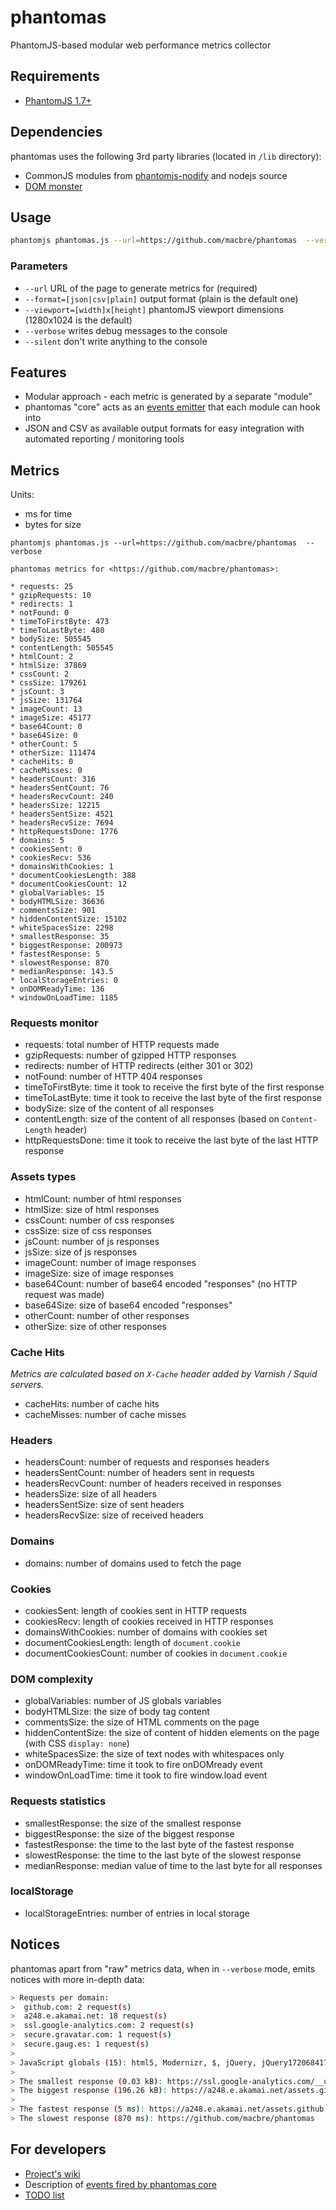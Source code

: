 phantomas
=========

PhantomJS-based modular web performance metrics collector

## Requirements

* [PhantomJS 1.7+](http://phantomjs.org/)

## Dependencies

phantomas uses the following 3rd party libraries (located in `/lib` directory):

* CommonJS modules from [phantomjs-nodify](https://github.com/jgonera/phantomjs-nodify) and nodejs source
* [DOM monster](https://github.com/madrobby/dom-monster)

## Usage

``` bash
phantomjs phantomas.js --url=https://github.com/macbre/phantomas  --verbose
```

### Parameters

* `--url` URL of the page to generate metrics for (required)
* `--format=[json|csv|plain]` output format (plain is the default one)
* `--viewport=[width]x[height]` phantomJS viewport dimensions (1280x1024 is the default)
* `--verbose` writes debug messages to the console
* `--silent` don't write anything to the console

## Features

* Modular approach - each metric is generated by a separate "module"
* phantomas "core" acts as an [events emitter](https://github.com/macbre/phantomas/wiki/Events) that each module can hook into
* JSON and CSV as available output formats for easy integration with automated reporting / monitoring tools

## Metrics

Units:

* ms for time
* bytes for size

``` 
phantomjs phantomas.js --url=https://github.com/macbre/phantomas  --verbose

phantomas metrics for <https://github.com/macbre/phantomas>:

* requests: 25
* gzipRequests: 10
* redirects: 1
* notFound: 0
* timeToFirstByte: 473
* timeToLastByte: 480
* bodySize: 505545
* contentLength: 505545
* htmlCount: 2
* htmlSize: 37869
* cssCount: 2
* cssSize: 179261
* jsCount: 3
* jsSize: 131764
* imageCount: 13
* imageSize: 45177
* base64Count: 0
* base64Size: 0
* otherCount: 5
* otherSize: 111474
* cacheHits: 0
* cacheMisses: 0
* headersCount: 316
* headersSentCount: 76
* headersRecvCount: 240
* headersSize: 12215
* headersSentSize: 4521
* headersRecvSize: 7694
* httpRequestsDone: 1776
* domains: 5
* cookiesSent: 0
* cookiesRecv: 536
* domainsWithCookies: 1
* documentCookiesLength: 388
* documentCookiesCount: 12
* globalVariables: 15
* bodyHTMLSize: 36636
* commentsSize: 901
* hiddenContentSize: 15102
* whiteSpacesSize: 2298
* smallestResponse: 35
* biggestResponse: 200973
* fastestResponse: 5
* slowestResponse: 870
* medianResponse: 143.5
* localStorageEntries: 0
* onDOMReadyTime: 136
* windowOnLoadTime: 1185
```

### Requests monitor

* requests: total number of HTTP requests made
* gzipRequests: number of gzipped HTTP responses
* redirects: number of HTTP redirects (either 301 or 302)
* notFound: number of HTTP 404 responses
* timeToFirstByte: time it took to receive the first byte of the first response
* timeToLastByte: time it took to receive the last byte of the first response
* bodySize: size of the content of all responses
* contentLength: size of the content of all responses (based on ``Content-Length`` header)
* httpRequestsDone: time it took to receive the last byte of the last HTTP response

### Assets types

* htmlCount: number of html responses
* htmlSize: size of html responses
* cssCount: number of css responses
* cssSize: size of css responses
* jsCount: number of js responses
* jsSize: size of js responses
* imageCount: number of image responses
* imageSize: size of image responses
* base64Count: number of base64 encoded "responses" (no HTTP request was made)
* base64Size: size of base64 encoded "responses"
* otherCount: number of other responses
* otherSize: size of other responses

### Cache Hits

_Metrics are calculated based on ``X-Cache`` header added by Varnish  / Squid servers._

* cacheHits: number of cache hits
* cacheMisses: number of cache misses

### Headers

* headersCount: number of requests and responses headers
* headersSentCount: number of headers sent in requests
* headersRecvCount: number of headers received in responses
* headersSize: size of all headers
* headersSentSize: size of sent headers
* headersRecvSize: size of received headers

### Domains

* domains: number of domains used to fetch the page

### Cookies

* cookiesSent: length of cookies sent in HTTP requests
* cookiesRecv: length of cookies received in HTTP responses
* domainsWithCookies: number of domains with cookies set
* documentCookiesLength: length of `document.cookie`
* documentCookiesCount: number of cookies in `document.cookie`

### DOM complexity

* globalVariables: number of JS globals variables
* bodyHTMLSize: the size of body tag content
* commentsSize: the size of HTML comments on the page
* hiddenContentSize: the size of content of hidden elements on the page (with CSS ``display: none``)
* whiteSpacesSize: the size of text nodes with whitespaces only
* onDOMReadyTime: time it took to fire onDOMready event
* windowOnLoadTime: time it took to fire window.load event

### Requests statistics

* smallestResponse: the size of the smallest response
* biggestResponse: the size of the biggest response
* fastestResponse: the time to the last byte of the fastest response
* slowestResponse: the time to the last byte of the slowest response
* medianResponse: median value of time to the last byte for all responses

### localStorage

* localStorageEntries: number of entries in local storage

## Notices

phantomas apart from "raw" metrics data, when in `--verbose` mode, emits notices with more in-depth data:

``` bash
> Requests per domain:
>  github.com: 2 request(s)
>  a248.e.akamai.net: 18 request(s)
>  ssl.google-analytics.com: 2 request(s)
>  secure.gravatar.com: 1 request(s)
>  secure.gaug.es: 1 request(s)
>
> JavaScript globals (15): html5, Modernizr, $, jQuery, jQuery17206841744652483612, $stats, moment, GitHub, DateInput, clippyCopiedCallback, debug, _gaq, _gauges, _gat, gaGlobal
>
> The smallest response (0.03 kB): https://ssl.google-analytics.com/__utm.gif?utmwv=5.3.3&utms=1&utmn=248876753&utmhn=github.com&utmcs=UTF-8&utmsr=1024x768&utmvp=1024x1280&utmsc=32-bit&utmul=pl-pl&utmje=0&utmfl=-&utmdt=macbre%2Fphantomas%20%C2%B7%20GitHub&utmhid=1544768543&utmr=-&utmp=%2Fmacbre%2Fphantomas&utmac=UA-3769691-2&utmcc=__utma%3D1.1733239656.1343076130.1343076130.1343076130.1%3B%2B__utmz%3D1.1343076130.1.1.utmcsr%3D(direct)%7Cutmccn%3D(direct)%7Cutmcmd%3D(none)%3B&utmu=qB~
> The biggest response (196.26 kB): https://a248.e.akamai.net/assets.github.com/assets/github-24e061385eeaff0ed974ca8bcf1dfc4fd96ab293.js
>
> The fastest response (5 ms): https://a248.e.akamai.net/assets.github.com/images/gravatars/gravatar-140.png
> The slowest response (870 ms): https://github.com/macbre/phantomas
```

## For developers

* [Project's wiki](https://github.com/macbre/phantomas/wiki)
* Description of [events fired by phantomas core](https://github.com/macbre/phantomas/wiki/Events)
* [TODO list](https://github.com/macbre/phantomas/wiki/TODO)